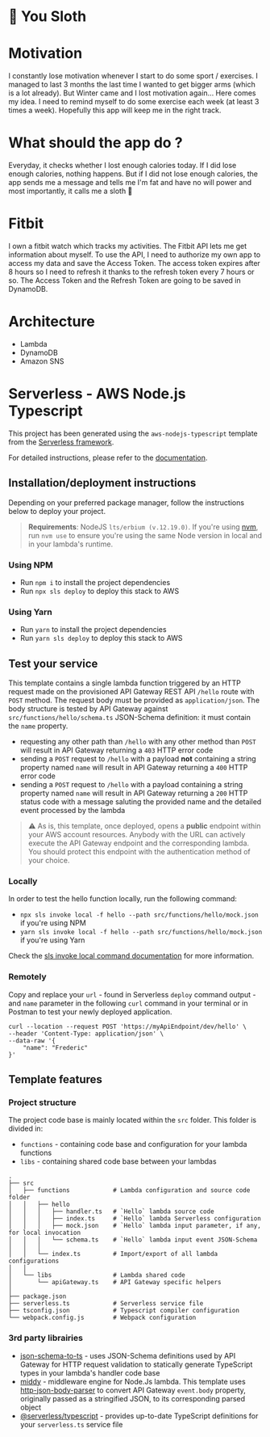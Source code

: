 # 🦥 You Sloth

# Motivation
I constantly lose motivation whenever I start to do some sport / exercises.
I managed to last 3 months the last time I wanted to get bigger arms (which is a lot already).
But Winter came and I lost motivation again...
Here comes my idea. I need to remind myself to do some exercise each week (at least 3 times a week). Hopefully this app will keep me in the right track.

# What should the app do ?

Everyday, it checks whether I lost enough calories today. If I did lose enough calories, nothing happens.
But if I did not lose enough calories, the app sends me a message and tells me I'm fat and have no will power and most importantly, it calls me a sloth 🦥

# Fitbit

I own a fitbit watch which tracks my activities. The Fitbit API lets me get information about myself.
To use the API, I need to authorize my own app to access my data and save the Access Token.
The access token expires after 8 hours so I need to refresh it thanks to the refresh token every 7 hours or so.
The Access Token and the Refresh Token are going to be saved in DynamoDB.

# Architecture

- Lambda
- DynamoDB
- Amazon SNS


# Serverless - AWS Node.js Typescript

This project has been generated using the `aws-nodejs-typescript` template from the [Serverless framework](https://www.serverless.com/).

For detailed instructions, please refer to the [documentation](https://www.serverless.com/framework/docs/providers/aws/).

## Installation/deployment instructions

Depending on your preferred package manager, follow the instructions below to deploy your project.

> **Requirements**: NodeJS `lts/erbium (v.12.19.0)`. If you're using [nvm](https://github.com/nvm-sh/nvm), run `nvm use` to ensure you're using the same Node version in local and in your lambda's runtime.

### Using NPM

- Run `npm i` to install the project dependencies
- Run `npx sls deploy` to deploy this stack to AWS

### Using Yarn

- Run `yarn` to install the project dependencies
- Run `yarn sls deploy` to deploy this stack to AWS

## Test your service

This template contains a single lambda function triggered by an HTTP request made on the provisioned API Gateway REST API `/hello` route with `POST` method. The request body must be provided as `application/json`. The body structure is tested by API Gateway against `src/functions/hello/schema.ts` JSON-Schema definition: it must contain the `name` property.

- requesting any other path than `/hello` with any other method than `POST` will result in API Gateway returning a `403` HTTP error code
- sending a `POST` request to `/hello` with a payload **not** containing a string property named `name` will result in API Gateway returning a `400` HTTP error code
- sending a `POST` request to `/hello` with a payload containing a string property named `name` will result in API Gateway returning a `200` HTTP status code with a message saluting the provided name and the detailed event processed by the lambda

> :warning: As is, this template, once deployed, opens a **public** endpoint within your AWS account resources. Anybody with the URL can actively execute the API Gateway endpoint and the corresponding lambda. You should protect this endpoint with the authentication method of your choice.

### Locally

In order to test the hello function locally, run the following command:

- `npx sls invoke local -f hello --path src/functions/hello/mock.json` if you're using NPM
- `yarn sls invoke local -f hello --path src/functions/hello/mock.json` if you're using Yarn

Check the [sls invoke local command documentation](https://www.serverless.com/framework/docs/providers/aws/cli-reference/invoke-local/) for more information.

### Remotely

Copy and replace your `url` - found in Serverless `deploy` command output - and `name` parameter in the following `curl` command in your terminal or in Postman to test your newly deployed application.

```
curl --location --request POST 'https://myApiEndpoint/dev/hello' \
--header 'Content-Type: application/json' \
--data-raw '{
    "name": "Frederic"
}'
```

## Template features

### Project structure

The project code base is mainly located within the `src` folder. This folder is divided in:

- `functions` - containing code base and configuration for your lambda functions
- `libs` - containing shared code base between your lambdas

```
.
├── src
│   ├── functions            # Lambda configuration and source code folder
│   │   ├── hello
│   │   │   ├── handler.ts   # `Hello` lambda source code
│   │   │   ├── index.ts     # `Hello` lambda Serverless configuration
│   │   │   ├── mock.json    # `Hello` lambda input parameter, if any, for local invocation
│   │   │   └── schema.ts    # `Hello` lambda input event JSON-Schema
│   │   │
│   │   └── index.ts         # Import/export of all lambda configurations
│   │
│   └── libs                 # Lambda shared code
│       └── apiGateway.ts    # API Gateway specific helpers
│
├── package.json
├── serverless.ts            # Serverless service file
├── tsconfig.json            # Typescript compiler configuration
└── webpack.config.js        # Webpack configuration
```

### 3rd party librairies

- [json-schema-to-ts](https://github.com/ThomasAribart/json-schema-to-ts) - uses JSON-Schema definitions used by API Gateway for HTTP request validation to statically generate TypeScript types in your lambda's handler code base
- [middy](https://github.com/middyjs/middy) - middleware engine for Node.Js lambda. This template uses [http-json-body-parser](https://github.com/middyjs/middy/tree/master/packages/http-json-body-parser) to convert API Gateway `event.body` property, originally passed as a stringified JSON, to its corresponding parsed object
- [@serverless/typescript](https://github.com/serverless/typescript) - provides up-to-date TypeScript definitions for your `serverless.ts` service file
